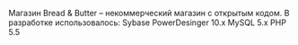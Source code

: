 Магазин Bread & Butter &ndash; некоммерческий магазин с открытым кодом.
В разработке использовалось:
    Sybase PowerDesinger 10.x
    MySQL 5.x
    PHP 5.5
